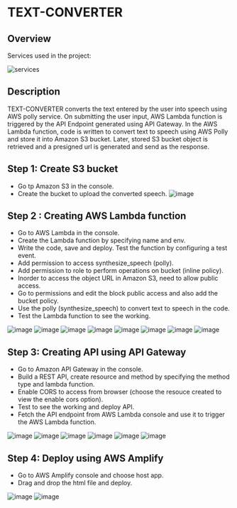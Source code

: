 # TEXT-CONVERTER

## Overview
Services used in the project:

![services](https://github.com/AthullyaR/TEXT-CONVERTER/assets/78737460/3706f75d-d6aa-4e77-8047-7384f155ab2d)

## Description
TEXT-CONVERTER converts the text entered by the user into speech using AWS polly service. On submitting the user input, AWS Lambda function is triggered by the API Endpoint generated using API Gateway. In the AWS Lambda function, code is written to convert text to speech using AWS Polly and store it into Amazon S3 bucket. Later, stored S3 bucket object is retrieved and a presigned url is generated and send as the response.

## Step 1: Create S3 bucket
- Go tp Amazon S3 in the console.
- Create the bucket to upload the converted speech.
![image](https://github.com/AthullyaR/TEXT-CONVERTER/assets/78737460/8b75fd76-da6f-46fe-affd-6894ea618833)

## Step 2 : Creating AWS Lambda function
- Go to AWS Lambda in the console.
- Create the Lambda function by specifying name and env.
- Write the code, save and deploy. Test the function by configuring a test event.
- Add permission to access synthesize_speech (polly).
- Add permission to role to perform operations on bucket (inline policy).
- Inorder to access the object URL in Amazon S3, need to allow public access.
- Go to permissions and edit the block public access and also add the bucket policy.
- Use the polly (synthesize_speech) to convert text to speech in the code.
- Test the Lambda function to see the working.
  
![image](https://github.com/AthullyaR/TEXT-CONVERTER/assets/78737460/ff9c56cd-191d-49a2-8758-3ac9f9132cb3)
![image](https://github.com/AthullyaR/TEXT-CONVERTER/assets/78737460/9451864a-6605-4259-95e6-d3549cefbcba)
![image](https://github.com/AthullyaR/TEXT-CONVERTER/assets/78737460/ebf6537c-6f28-41d7-916c-3e4c9be082b6)
![image](https://github.com/AthullyaR/TEXT-CONVERTER/assets/78737460/42885541-7617-49e1-af25-35d3299b28f4)
![image](https://github.com/AthullyaR/TEXT-CONVERTER/assets/78737460/3fe48a5c-e2db-4430-9c2b-db932bad3f09)
![image](https://github.com/AthullyaR/TEXT-CONVERTER/assets/78737460/18497c8c-84d3-4ac2-9ef2-80f65393a848)
![image](https://github.com/AthullyaR/TEXT-CONVERTER/assets/78737460/8b0d40fd-bdc3-4646-a252-227ebf4fdc6e)
![image](https://github.com/AthullyaR/TEXT-CONVERTER/assets/78737460/5926fd78-f184-4322-95d9-c186fe769284)

## Step 3: Creating API using API Gateway
- Go to Amazon API Gateway in the console.
- Build a REST API, create resource and method by specifying the method type and lambda function.
- Enable CORS to access from browser (choose the resouce created to view the enable cors option).
- Test to see the working and deploy API.
- Fetch the API endpoint from AWS Lambda console and use it to trigger the AWS Lambda function.

![image](https://github.com/AthullyaR/TEXT-CONVERTER/assets/78737460/dba1259b-a02e-4834-9623-d7a86e60faae)
![image](https://github.com/AthullyaR/TEXT-CONVERTER/assets/78737460/a76c83f6-6c06-4e05-8c84-29f557e7f6b6)
![image](https://github.com/AthullyaR/TEXT-CONVERTER/assets/78737460/d8613dc6-5d5b-427e-b96b-2d1ca5be2dd2)
![image](https://github.com/AthullyaR/TEXT-CONVERTER/assets/78737460/d648f8df-431c-4a57-8382-b521951dc162)
![image](https://github.com/AthullyaR/TEXT-CONVERTER/assets/78737460/73fa2888-7a0d-48bb-acfb-45d64d7a2d4d)
![image](https://github.com/AthullyaR/TEXT-CONVERTER/assets/78737460/c16a89b6-b3c2-4a1a-83b9-a6683ba94a8a)

## Step 4: Deploy using AWS Amplify
- Go to AWS Amplify console and choose host app.
- Drag and drop the html file and deploy.

![image](https://github.com/AthullyaR/TEXT-CONVERTER/assets/78737460/fd5c52a2-026f-4688-8f49-24ae74887831)
![image](https://github.com/AthullyaR/TEXT-CONVERTER/assets/78737460/15b14634-231f-4952-8506-1c0166c4331f)

















